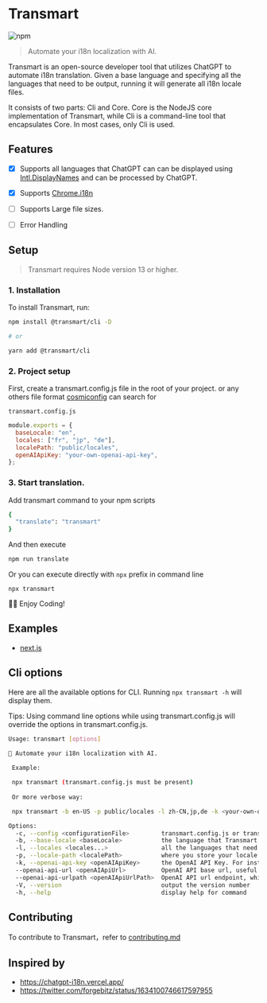 # Transmart

![npm](https://img.shields.io/npm/v/@transmart/cli?style=flat-square)


> Automate your i18n localization with AI.


Transmart is an open-source developer tool that utilizes ChatGPT to automate i18n translation. Given a base language and specifying all the languages that need to be output, running it will generate all i18n locale files.

It consists of two parts: Cli and Core. Core is the NodeJS core implementation of Transmart, while Cli is a command-line tool that encapsulates Core. In most cases, only Cli is used.

## Features

- [x] Supports all languages that ChatGPT can  can be displayed using [Intl.DisplayNames](https://developer.mozilla.org/en-US/docs/Web/JavaScript/Reference/Global_Objects/Intl/DisplayNames/DisplayNames) and can be processed by ChatGPT.
- [x] Supports [Chrome.i18n](https://developer.chrome.com/docs/webstore/i18n/#choosing-locales-to-support)
- [ ] Supports Large file sizes.
- [ ] Error Handling



## Setup

> Transmart requires Node version 13 or higher.

### 1. Installation
To install Transmart, run:


```sh
npm install @transmart/cli -D

# or

yarn add @transmart/cli
```

### 2. Project setup

First, create a transmart.config.js file in the root of your project. or any others file format [cosmiconfig](https://www.npmjs.com/package/cosmiconfig?activeTab=readme) can search for

`transmart.config.js`

```js
module.exports = {
  baseLocale: "en",
  locales: ["fr", "jp", "de"],
  localePath: "public/locales",
  openAIApiKey: "your-own-openai-api-key",
};

```


### 3. Start translation.

Add transmart command to your npm scripts

```sh
{
  "translate": "transmart"
} 
```

And then execute

```sh
npm run translate
```

Or you can execute directly with `npx` prefix in command line

```
npx transmart
```

🎉🎉 Enjoy Coding! 


## Examples

- [next.js](./examples/next)

## Cli options

Here are all the available options for CLI.  Running `npx transmart -h` will display them.

Tips: Using command line options while using transmart.config.js will override the options in transmart.config.js.

```sh
Usage: transmart [options]

🚀 Automate your i18n localization with AI.
  
 Example: 

 npx transmart (transmart.config.js must be present)
  
 Or more verbose way: 

 npx transmart -b en-US -p public/locales -l zh-CN,jp,de -k <your-own-openai-api-key>

Options:
  -c, --config <configurationFile>         transmart.config.js or transmartrc.json whatever config file format which cosmiconfig supports
  -b, --base-locale <baseLocale>           the language that Transmart will use as a reference to translate other target languages
  -l, --locales <locales...>               all the languages that need to be translated (including baseLocale which is also acceptable)
  -p, --locale-path <localePath>           where you store your locale files
  -k, --openai-api-key <openAIApiKey>      the OpenAI API Key. For instructions on how to obtain a key, please refer to: https://gptforwork.com/setup/how-to-create-openai-api-key
  --openai-api-url <openAIApiUrl>          OpenAI API base url, useful when using proxy
  --openai-api-urlpath <openAIApiUrlPath>  OpenAI API url endpoint, which is useful when using proxy
  -V, --version                            output the version number
  -h, --help                               display help for command
```




## Contributing

To contribute to Transmart，refer to [contributing.md](./CONTRIBUTING.md)



## Inspired by

- https://chatgpt-i18n.vercel.app/
- https://twitter.com/forgebitz/status/1634100746617597955
